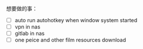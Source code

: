 想要做的事：

* [ ] auto run autohotkey when window system started
* [ ] vpn in nas
* [ ] gitlab in nas
* [ ] one peice and other film resources download

